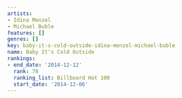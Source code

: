 ```yaml
---
artists:
- Idina Menzel
- Michael Buble
features: []
genres: []
key: baby-it-s-cold-outside-idina-menzel-michael-buble
name: Baby It's Cold Outside
rankings:
- end_date: '2014-12-12'
  rank: 78
  ranking_list: Billboard Hot 100
  start_date: '2014-12-06'
---
```


